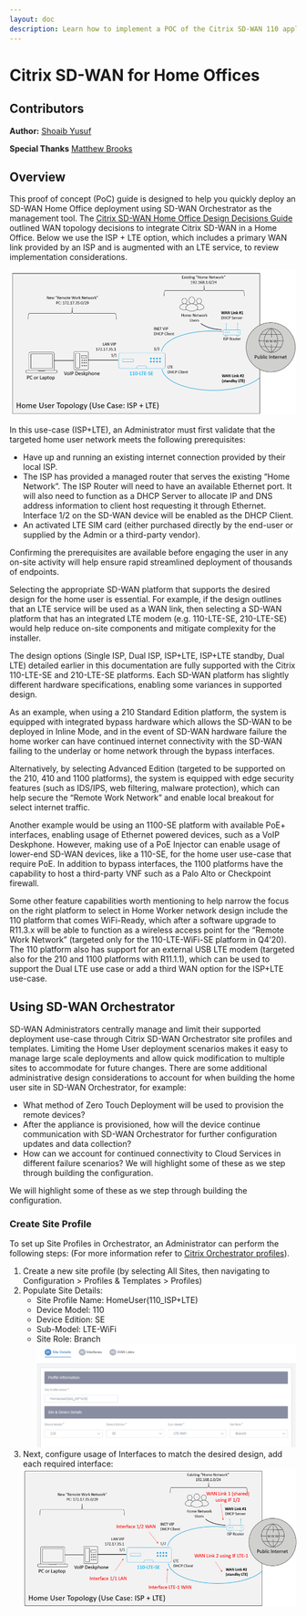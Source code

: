 ```yaml
---
layout: doc
description: Learn how to implement a POC of the Citrix SD-WAN 110 appliance to demonstrate how to work from home with secure, enhanced, and resilient connectivity
---
```

# Citrix SD-WAN for Home Offices

## Contributors

**Author:** [Shoaib Yusuf](https://twitter.com/Shoaibys)

**Special Thanks** [Matthew Brooks](https://twitter.com/tweetmattbrooks)

## Overview

This proof of concept (PoC) guide is designed to help you quickly deploy an SD-WAN Home Office deployment using SD-WAN Orchestrator as the management tool. The [Citrix SD-WAN Home Office Design Decisions Guide](/en-us/tech-zone/design/design-decisions/citrix-sdwan-home-office.html) outlined WAN topology decisions to integrate Citrix SD-WAN in a Home Office. Below we use the ISP + LTE option, which includes a primary WAN link provided by an ISP and is augmented with an LTE service, to review implementation considerations.

[![ISP + LTE Home Office Topology](/en-us/tech-zone/learn/media/poc-guides_citrix-sdwan-home-office_ispplusltehomeofficetopology.png)](poc-guides_citrix-sdwan-home-office_ispplusltehomeofficetopology.png)

In this use-case (ISP+LTE), an Administrator must first validate that the targeted home user network meets the following prerequisites:

*  Have up and running an existing internet connection provided by their local ISP.
*  The ISP has provided a managed router that serves the existing “Home Network”.
The ISP Router will need to have an available Ethernet port.  It will also need to function as a DHCP Server to allocate IP and DNS address information to client host requesting it through Ethernet. Interface 1/2 on the SD-WAN device will be enabled as the DHCP Client.
*  An activated LTE SIM card (either purchased directly by the end-user or supplied by the Admin or a third-party vendor).

Confirming the prerequisites are available before engaging the user in any on-site activity will help ensure rapid streamlined deployment of thousands of endpoints.

Selecting the appropriate SD-WAN platform that supports the desired design for the home user is essential. For example, if the design outlines that an LTE service will be used as a WAN link, then selecting a SD-WAN platform that has an integrated LTE modem (e.g. 110-LTE-SE, 210-LTE-SE) would help reduce on-site components and mitigate complexity for the installer.

The design options (Single ISP, Dual ISP, ISP+LTE, ISP+LTE standby, Dual LTE) detailed earlier in this documentation are fully supported with the Citrix 110-LTE-SE and 210-LTE-SE platforms. Each SD-WAN platform has slightly different hardware specifications, enabling some variances in supported design.

As an example, when using a 210 Standard Edition platform, the system is equipped with integrated bypass hardware which allows the SD-WAN to be deployed in Inline Mode, and in the event of SD-WAN hardware failure the home worker can have continued internet connectivity with the SD-WAN failing to the underlay or home network through the bypass interfaces.  

Alternatively, by selecting Advanced Edition (targeted to be supported on the 210, 410 and 1100 platforms), the system is equipped with edge security features (such as IDS/IPS, web filtering, malware protection), which can help secure the “Remote Work Network” and enable local breakout for select internet traffic.  

Another example would be using an 1100-SE platform with available PoE+ interfaces, enabling usage of Ethernet powered devices, such as a VoIP Deskphone. However, making use of a PoE Injector can enable usage of lower-end SD-WAN devices, like a 110-SE, for the home user use-case that require PoE. In addition to bypass interfaces, the 1100 platforms have the capability to host a third-party VNF such as a Palo Alto or Checkpoint firewall.

Some other feature capabilities worth mentioning to help narrow the focus on the right platform to select in Home Worker network design include the 110 platform that comes WiFi-Ready, which after a software upgrade to R11.3.x will be able to function as a wireless access point for the “Remote Work Network” (targeted only for the 110-LTE-WiFi-SE platform in Q4’20).  The 110 platform also has support for an external USB LTE modem (targeted also for the 210 and 1100 platforms with R11.1.1), which can be used to support the Dual LTE use case or add a third WAN option for the ISP+LTE use-case.

## Using SD-WAN Orchestrator

SD-WAN Administrators centrally manage and limit their supported deployment use-case through Citrix SD-WAN Orchestrator site profiles and templates. Limiting the Home User deployment scenarios makes it easy to manage large scale deployments and allow quick modification to multiple sites to accommodate for future changes.
There are some additional administrative design considerations to account for when building the home user site in SD-WAN Orchestrator, for example:

*  What method of Zero Touch Deployment will be used to provision the remote devices?
*  After the appliance is provisioned, how will the device continue communication with SD-WAN Orchestrator for further configuration updates and data collection?
*  How can we account for continued connectivity to Cloud Services in different failure scenarios?
We will highlight some of these as we step through building the configuration.

We will highlight some of these as we step through building the configuration.

### Create Site Profile

To set up Site Profiles in Orchestrator, an Administrator can perform the following steps:
(For more information refer to [Citrix Orchestrator profiles](/en-us/citrix-sd-wan-orchestrator/network-level-configuration/profiles.html)).

1.  Create a new site profile (by selecting All Sites, then navigating to Configuration > Profiles & Templates > Profiles)
1.  Populate Site Details:
     *  Site Profile Name: HomeUser(110_ISP+LTE)
     *  Device Model: 110
     *  Device Edition: SE
     *  Sub-Model: LTE-WiFi
     *  Site Role: Branch
[![Site Details](/en-us/tech-zone/learn/media/poc-guides_citrix-sdwan-home-office_orchestratorsitedetails.png)](poc-guides_citrix-sdwan-home-office_orchestratorsitedetails.png)
1.  Next, configure usage of Interfaces to match the desired design, add each required interface:
[![Site Details](/en-us/tech-zone/learn/media/poc-guides_citrix-sdwan-home-office_isppluslteinterfaces.png)](poc-guides_citrix-sdwan-home-office_isppluslteinterfaces.png)
